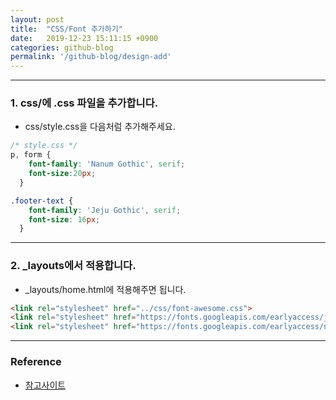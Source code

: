```yaml
---
layout: post
title:  "CSS/Font 추가하기"
date:   2019-12-23 15:11:15 +0900
categories: github-blog
permalink: '/github-blog/design-add'
---
```


---

### 1. css/에 .css 파일을 추가합니다. 

- css/style.css을 다음처럼 추가해주세요.

```css
/* style.css */
p, form {
    font-family: 'Nanum Gothic', serif;
    font-size:20px;
  }

.footer-text {
    font-family: 'Jeju Gothic', serif;
    font-size: 16px;
  }
```

---

### 2. _layouts에서 적용합니다.

- _layouts/home.html에 적용해주면 됩니다.

```html
<link rel="stylesheet" href="../css/font-awesome.css">
<link rel="stylesheet" href="https://fonts.googleapis.com/earlyaccess/jejugothic.css">
<link rel="stylesheet" href="https://fonts.googleapis.com/earlyaccess/nanumgothic.css">
```


---



### Reference 

- <a href="http://alex.devpools.kr/2017/03/16/jekyll%EB%A1%9C-github-page-%EB%A7%8C%EB%93%A4%EA%B8%B0/"> 참고사이트 </a>